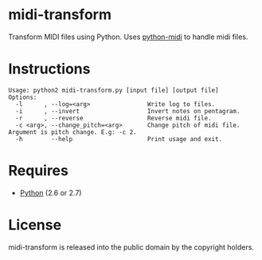 midi-transform
============

Transform MIDI files using Python. Uses [python-midi](https://github.com/vishnubob/python-midi) to handle midi files.

Instructions
===========
```
Usage: python2 midi-transform.py [input file] [output file]
Options:
  -l      , --log=<arg>                Write log to files.
  -i      , --invert                   Invert notes on pentagram.
  -r      , --reverse                  Reverse midi file.
  -c <arg>, --change_pitch=<arg>       Change pitch of midi file. Argument is pitch change. E.g: -c 2.
  -h        --help                     Print usage and exit.
```


Requires
===========

* [Python](http://www.python.org/download/) (2.6 or 2.7)

License
===========
midi-transform is released into the public domain by the copyright holders.